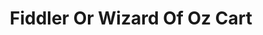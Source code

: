 ---
layout: prop
title: Fiddler Or Wizard Of Oz Cart
categories: set-dressing
images: ["assets/set-dressing/fiddler-or-wizard-of-oz-cart/Cart Wizard of Oz Fiddler.JPG"]
desc: null
---
